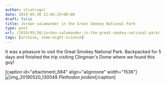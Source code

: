 ```yaml
---
author: stiatragul
date: 2019-05-30 22:04:25+00:00
draft: false
title: Jordan salamander in the Great Smokey National Park
type: post
url: /2019/05/30/jordan-salamander-in-the-great-smokey-national-park/
tags: [archive, some-might-science]
---
```


It was a pleasure to visit the Great Smokey National Park. Backpacked for 5 days and finished the trip visiting Clingman's Dome where we found this guy!

[caption id="attachment_684" align="alignnone" width="1536"]![img_20190520_130048](https://somemightscience.files.wordpress.com/2019/05/img_20190520_130048.jpg)
_Plethodon jordani_[/caption]
